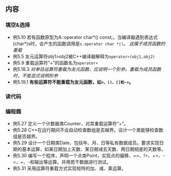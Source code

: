 ##  内容

###  填空&选择
+ 例5.10 若有函数原型为A::operator char*() const;，当编译器遇到表达式(char*)s时，会产生的函数调用是`s.operator char *()`。  *这属于成员函数的重载*
+ 例5.5 友元运算符obj1>obj2被C++编译器解释为`operator>(obj1,obj2)`
+ 例5.9 重载运算符“+”的函数名为`operator+`
+ 例5.18.3 *对单目运算符重载为友元函数，应说明一个形参。重载为成员函数时，不能显式说明形参*
+ 例5.19.1 **有些运算符不能重载为友元函数，如`=、()、[]和->`。**

###  读代码

###  编程题
+ 例5.27 定义一个计数器类Counter，对其重载运算符“+”。
+ 例5.28 C++在运行期间不会自动检查数组是否越界。设计一个类能够检查数组是否越界。
+ 例5.29 设计一个日期类Date，包括年、月、日等私有数据成员。要求实现日期的基本运算，如某日期加上天数、某日期减去天数、两日期相差的天数等。
+ 例5.30 编写一个程序，声明一个点类Point，实现点的偏移、==、!=、+=、-=、+、-和输出等运算。并用若干数据进行测试。
+ 例5.31 采用运算符重载方式实现矩阵的加、减、乘运算。